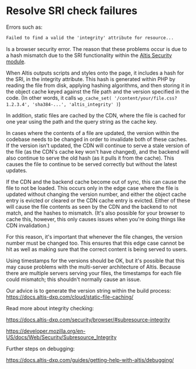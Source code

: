 # Resolve SRI check failures

Errors such as:

```md
Failed to find a valid the 'integrity' attribute for resource...
```

Is a browser security error. The reason that these problems occur is due to a hash mismatch due to the SRI functionality within
the [Altis Security module](https://github.com/humanmade/altis-security).

When Altis outputs scripts and styles onto the page, it includes a hash for the SRI, in the integrity attribute. This hash is
generated within PHP by reading the file from disk, applying hashing algorithms, and then storing it in the object cache keyed
against the file path and the version specified in the code. (In other words, it calls
`wp_cache_set( '/content/your/file.css?1.2.3.4', 'sha384-...', 'altis_integrity' )`)

In addition, static files are cached by the CDN, where the file is cached for one year using the path and the query string as the
cache key.

In cases where the contents of a file are updated, the version within the codebase needs to be changed in order to invalidate both
of these caches. If the version isn't updated, the CDN will continue to serve a stale version of the file (as the CDN's cache key
won't have changed), and the backend will also continue to serve the old hash (as it pulls it from the cache). This causes the file
to continue to be served correctly but without the latest updates.

If the CDN and the backend cache become out of sync, this can cause the file to not be loaded. This occurs only in the edge case
where the file is updated without changing the version number, and either the object cache entry is evicted or cleared or the CDN
cache entry is evicted. Either of these will cause the file contents as seen by the CDN and the backend to not match, and the hashes
to mismatch. (It's also possible for your browser to cache this, however, this only causes issues when you're doing things like CDN
invalidation.)

For this reason, it's important that whenever the file changes, the version number must be changed too. This ensures that this edge
case cannot be hit as well as making sure that the correct content is being served to users.

Using timestamps for the versions should be OK, but it's possible that this may cause problems with the multi-server architecture of
Altis. Because there are multiple servers serving your files, the timestamps for each file could mismatch; this shouldn't normally
cause an issue.

Our advice is to generate the version string within the build process:
https://docs.altis-dxp.com/cloud/static-file-caching/

Read more about integrity checking:

https://docs.altis-dxp.com/security/browser/#subresource-integrity

https://developer.mozilla.org/en-US/docs/Web/Security/Subresource_Integrity

Further steps on debugging:

https://docs.altis-dxp.com/guides/getting-help-with-altis/debugging/
